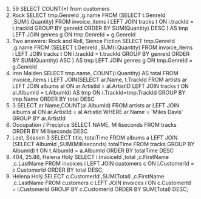 1. 59 
SELECT COUNT(*) from customers  
2. Rock 
SELECT tmp.GenreId
,g.name
FROM (SELECT t.GenreId
,SUM(i.Quantity)
FROM invoice_items i
LEFT JOIN tracks t
ON i.trackId = t.trackId
GROUP BY genreId
ORDER BY SUM(Quantity) DESC
)
AS tmp
LEFT JOIN genres g
ON tmp.GenreId = g.GenreId  
3. Two answers: Rock and Roll, Sience Fiction
SELECT tmp.GenreId
,g.name
FROM (SELECT t.GenreId
,SUM(i.Quantity)
FROM invoice_items i
LEFT JOIN tracks t
ON i.trackId = t.trackId
GROUP BY genreId
ORDER BY SUM(Quantity) ASC
)
AS tmp
LEFT JOIN genres g
ON tmp.GenreId = g.GenreId  
4. Iron Maiden
SELECT tmp.name, COUNT(i.Quantity) AS total FROM invoice_items i
LEFT JOIN(SELECT ar.Name, t.TrackId FROM artists ar
LEFT JOIN albums al ON ar.ArtistId = al.ArtistID
LEFT JOIN tracks t ON al.AlbumId = t.AlbumId) AS tmp
ON i.TrackId=tmp.TrackId
GROUP BY tmp.Name
ORDER BY total DESC  
5. 3
SELECT ar.Name,COUNT(al.AlbumId) FROM artists ar
LEFT JOIN albums al ON ar.ArtistId =  al.ArtistId
WHERE ar.Name = 'Miles Davis'
GROUP BY ar.ArtistId  
6. Occupation / Precipice
SELECT NAME, Milliseconds FROM tracks ORDER BY MIlliseconds DESC  
7. Lost, Season 3
SELECT	title, totalTime FROM albums a
LEFT JOIN
(SELECT AlbumId
,SUM(Milliseconds) totalTime
FROM tracks GROUP BY AlbumId) t
ON t.AlbumId = a.AlbumId
ORDER BY totalTime DESC  
8. 404, 25.86, Helena Holý
SELECT i.InvoiceId
,total
,c.FirstName
,c.LastName
FROM invoices i
LEFT JOIN customers c ON i.CustomerId = c.CustomerId
ORDER BY total DESC;  
9. Helena Holý
SELECT c.CustomerId
,SUM(Total)
,c.FirstName
,c.LastName
FROM customers c
LEFT JOIN invoices i ON c.CustomerId = i.CustomerId
GROUP BY c.CustomerId
ORDER BY SUM(Total) DESC;